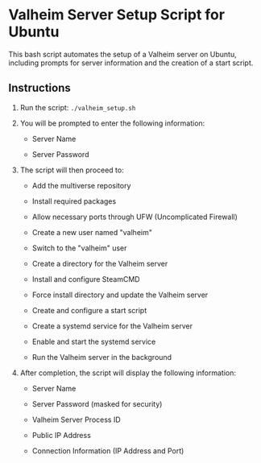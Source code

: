 Valheim Server Setup Script for Ubuntu
===========================

This bash script automates the setup of a Valheim server on Ubuntu, including prompts for server information and the creation of a start script.

Instructions
------------

1.  Run the script: 
```./valheim_setup.sh```
    
2.  You will be prompted to enter the following information:
    
    *   Server Name
        
    *   Server Password
        
3.  The script will then proceed to:
    
    *   Add the multiverse repository
        
    *   Install required packages
        
    *   Allow necessary ports through UFW (Uncomplicated Firewall)
        
    *   Create a new user named "valheim"
        
    *   Switch to the "valheim" user
        
    *   Create a directory for the Valheim server
        
    *   Install and configure SteamCMD
        
    *   Force install directory and update the Valheim server
        
    *   Create and configure a start script
    
    *   Create a systemd service for the Valheim server
    
    *   Enable and start the systemd service
        
    *   Run the Valheim server in the background
        
4.  After completion, the script will display the following information:
    
    *   Server Name
        
    *   Server Password (masked for security)
        
    *   Valheim Server Process ID
        
    *   Public IP Address
        
    *   Connection Information (IP Address and Port)
